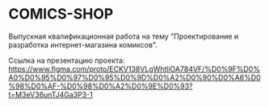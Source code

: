 # COMICS-SHOP
Выпускная квалификационная работа на тему "Проектирование и разработка интернет-магазина комиксов".

Ссылка на презентацию проекта: https://www.figma.com/proto/ECKV138VLgWhtliOA784VF/%D0%9F%D0%A0%D0%95%D0%97%D0%95%D0%9D%D0%A2%D0%90%D0%A6%D0%98%D0%AF-%D0%98%D0%A2%D0%9E%D0%93?t=M3eV36unTJ4Ga3P3-1
